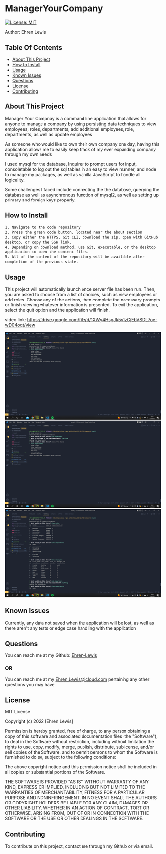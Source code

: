 
# ManagerYourCompany
[![License: MIT](https://img.shields.io/badge/License-MIT-yellow.svg)](https://opensource.org/licenses/MIT)

Author: Ehren Lewis

## Table Of Contents

* [About This Project](#about-this-project)
* [How to Install](#how-to-install)
* [Usage](#usage)
* [Known Issues](#known-issues)
* [Questions](#questions)
* [License](#license)
* [Contributing](#contributing)


## About This Project

Manager Your Compnay is a command line application that allows for anyone to manage a company by using persisting data techniques to view employees, roles, departments, add additional employees, role, departments, as well as update employees

As someone who would like to own their own company one day, having this application allows me to easily keep track of my ever expanding company through my own needs

I used mysql for the database, Inquirer to prompt users for input, consoletable to log out the sql tables in an easy to view manner, and node to manage my packages, as well as vanilla JavaScript to handle all logicality.

Some challenges I faced include connecting the the database, querying the database as well as asynchronous function of mysql2, as well as setting up primary and foreign keys properly.


## How to Install


    1. Navigate to the code repository
    2. Press the green code button, located near the about section
    3. Copy either the HTTPS, Git CLI, download the zip, open with GitHub desktop, or copy the SSH link.
    4. Depending on download method, use Git, executable, or the desktop application to open the content files.
    5. All of the content of the repository will be available after completion of the previous state.
    

## Usage

This project will automatically launch once server file has been run. Then, you are asked to choose from a list of choices, such as view employees or add roles. Choose any of the actions, then complete the necessary prompts or finish viewing whatever information is presented. To exit the application, select the quit option and the application will finish.

video link: https://drive.google.com/file/d/1XWy4HsgJk5v1zCjEbVSDL7oe-wD04oqt/view

![Image of start of the prompts](/Assets/images/firstLoad.png)
![Image of adding a department](/Assets/images/addingDepartment.png)
![Image of viewing information](/Assets/images/printedTables.png)



## Known Issues

Currently, any data not saved when the application will be lost, as well as there aren't any tests or edge case handling with the application


## Questions

You can reach me at my Github: [Ehren-Lewis](https://github.com/Ehren-Lewis)

### OR

You can reach me at my [Ehren.Lewis@icloud.com](mailto:Ehren.Lewis@icloud.com) pertaining any other questions you may have

## License


MIT License

Copyright (c) 2022 [Ehren Lewis]

Permission is hereby granted, free of charge, to any person obtaining a copy
of this software and associated documentation files (the "Software"), to deal
in the Software without restriction, including without limitation the rights
to use, copy, modify, merge, publish, distribute, sublicense, and/or sell
copies of the Software, and to permit persons to whom the Software is
furnished to do so, subject to the following conditions:

The above copyright notice and this permission notice shall be included in all
copies or substantial portions of the Software.

THE SOFTWARE IS PROVIDED "AS IS", WITHOUT WARRANTY OF ANY KIND, EXPRESS OR
IMPLIED, INCLUDING BUT NOT LIMITED TO THE WARRANTIES OF MERCHANTABILITY,
FITNESS FOR A PARTICULAR PURPOSE AND NONINFRINGEMENT. IN NO EVENT SHALL THE
AUTHORS OR COPYRIGHT HOLDERS BE LIABLE FOR ANY CLAIM, DAMAGES OR OTHER
LIABILITY, WHETHER IN AN ACTION OF CONTRACT, TORT OR OTHERWISE, ARISING FROM,
OUT OF OR IN CONNECTION WITH THE SOFTWARE OR THE USE OR OTHER DEALINGS IN THE
SOFTWARE.


## Contributing

To contribute on this project, contact me through my Github or via email.
